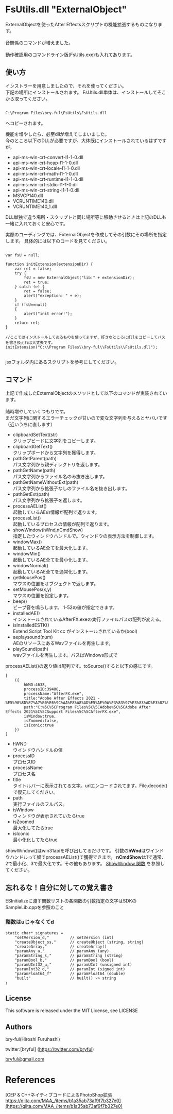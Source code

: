 ﻿
# FsUtils.dll "ExternalObject"

ExternalObjectを使ったAfter Effectsスクリプトの機能拡張するものになります。<br>
<br>
音関係のコマンドが増えました。<br>
<br>
動作確認用のコマンドライン版(FsUtils.exe)も入れてあります。<br>

## 使い方

インストラーを用意しましたので、それを使ってください。<br>下記の場所にインストールされます。
FsUtils.dll単体は、インストールしてそこから取ってください。

```

C:\Program Files\bry-ful\FsUtils\FsUtils.dll

```

へコピーされます。<br>

機能を増やしたら、必至dllが増えてしまいました。<br>
今のところ以下のDLLが必要ですが、大体既にインストールされているはずですが。

* api-ms-win-crt-convert-l1-1-0.dll
* api-ms-win-crt-heap-l1-1-0.dll
* api-ms-win-crt-locale-l1-1-0.dll
* api-ms-win-crt-math-l1-1-0.dll
* api-ms-win-crt-runtime-l1-1-0.dll
* api-ms-win-crt-stdio-l1-1-0.dll
* api-ms-win-crt-string-l1-1-0.dll
* MSVCP140.dll
* VCRUNTIME140.dll
* VCRUNTIME140_1.dll

DLL単独で違う場所・スクリプトと同じ場所等に移動させるときは上記のDLLも一緒に入れておくと安心です。



実際のコーディングでは、ExternalObjectを作成してその引数にその場所を指定します。
具体的には以下のコードを見てください。

```

var fsU = null;

function initExtension(extensionDir) {
    var ret = false;
    try {
        fsU = new ExternalObject("lib:" + extensionDir);
        ret = true;
    } catch (e) {
        ret = false;
        alert("exception: " + e);
    }
    if (fsU==null)
    {
        alert("init error!");
    }
    return ret;
}

//ここではインストールしてあるものを使ってますが、好きなところにdllをコピーしてパスを書き換えれば大丈夫です。
initExtension("C:\\Program Files\\bry-ful\\FsUtils\\FsUtils.dll");


```

jsxフォルダ内にあるスクリプトを参考にしてください。


## コマンド

上記で作成したExternalObjectのメソッドとして以下のコマンドが実装されています。<br>
<br>
随時増やしていくつもりです。<br>
まだ文字列に関するエラーチェックが甘いので変な文字列を与えるとヤバいです（近いうちに直します）

* clipboardSetText(str)<br>クリップビードに文字列をコピーします。
* clipboardGetText()<br>クリップボードから文字列を獲得します。
* pathGetParent(path)<br>パス文字列から親ディレクトリを返します。
* pathGetName(path)<br>パス文字列からファイル名のみ抜き出します。
* pathGetNameWithoutExt(path)<br>パス文字列から拡張子なしのファイル名を抜き出します。
* pathGetExt(path)<br>パス文字列から拡張子を返します。
* processAEList()<br>起動しているAEの情報が配列で返ります。
* processList()<br>起動しているプロセスの情報が配列で返ります。
* showWindow(hWnd,nCmdShow)<br>指定したウィンドウハンドルで。ウィンドウの表示方法を制御します。
* windowMax()<br>起動しているAE全てを最大化します。
* windowMin()<br>起動しているAE全てを最小化します。
* windowNormal()<br>起動しているAE全てを通常化します。
* getMousePos()<br>マウスの位置をオブジェクトで返します。
* setMousePos(x,y)<br>マウスの位置を設定します。
* beep()<br>ビープ音を鳴らします。 1-52の値が指定できます。
* installedAE()<br>インストールされているAfterFX.exeの実行ファイルパスの配列が変える。
* isInstalledESTK()<br>Extend Script Tool Kit cc がインストールされているか(bool)
* aeplaysound(num)<br>AEのリソースにあるWavファイルを再生します。
* playSound(path)<br>wavファイルを再生します。パスはWindows形式で



processAEList()の返り値は配列です。toSource()すると以下の感じです。<br>

```
[
    ({
        hWND:4638,
        processID:39408,
        processName:"AfterFX.exe",
        title:"Adobe After Effects 2021 - %E5%90%8D%E7%A7%B0%E6%9C%AA%E8%A8%AD%E5%AE%9A%E3%83%97%E3%83%AD%E3%82%B8%E3%82%A7%E3%82%AF%E3%83%88.aep",
        path:"C:%5C%5CProgram Files%5C%5CAdobe%5C%5CAdobe After Effects 2021%5C%5CSupport Files%5C%5CAfterFX.exe",
        isWindow:true,
        isZoomed:false,
        isIconic:true
    })
]

```

* hWND<br>ウインドウハンドルの値
* processID<br>プロセスID
* processName<br>プロセス名
* title<br>タイトルバーに表示されてる文字。urlエンコードされてます。File.decode()で復元してください。
* path<br>実行ファイルのフルパス。
* isWindow<br> ウィンドウが表示されていたらtrue
* isZoomed<br> 最大化してたらtrue
* isIconic<br> 最小化化してたらtrue

showWindow()はwin31apiを呼び出してるだけです。
引数の<b>hWnd</b>はウインドウハンドルって奴でprocessAEList()で獲得できます。
<b>nCmdShow</b>は1で通常、2で最小化、3で最大化です。その他もあります。
[ShowWindow 関数](https://learn.microsoft.com/ja-jp/windows/win32/api/winuser/nf-winuser-showwindow)
を参照してください。<br>

## 忘れるな！自分に対しての覚え書き

ESInitializeに渡す関数リストの各関数の引数指定の文字はSDKのSampleLib.cppを参照のこと<br>

### 整数はuじゃなくてd

```
static char* signatures =
	"setVersion_d,"			// setVersion (int)
	"createObject_ss,"	    // createObject (string, string)
	"createArray,"			// createArray()
	"paramAny_a,"			// paramAny (any)
	"paramString_s,"		// paramString (string)
	"paramBool_b,"			// paramBool (bool)
	"paramUInt32_u,"		// paramUInt (unsigned int)
	"paramInt32_d,"			// paramInt (signed int)
	"paramFloat64_f"		// paramFloat64 (double)
	"built"					// built() -> string
;
```



## License

This software is released under the MIT License, see LICENSE<br>

## Authors

bry-ful(Hiroshi Furuhashi)<br>

twitter:[bryful] (https://twitter.com/bryful) <br>

bryful@gmail.com<br>

# References

[CEP & C++ネイティブコードによるPhotoShop拡張 https://qiita.com/MAA_/items/b1a35ab73af9f7b327e0](https://qiita.com/MAA_/items/b1a35ab73af9f7b327e0) <br>


